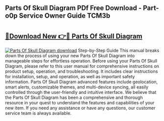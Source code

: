 ## Parts Of Skull Diagram PDf Free Download - Part-o0p Service Owner Guide TCM3b

# <h2><a href="http://dfnrcg.blite.top/?on=Parts+Of+Skull+Diagram">🔗Download New 👉🔴 Parts Of Skull Diagram</a></h2>

[![Parts Of Skull Diagram download](https://i.imgur.com/lujVjoI.png)](http://dfnrcg.blite.top/?on=Parts+Of+Skull+Diagram)
Step-by-Step Guide This manual breaks down the process of using your new Parts Of Skull Diagram into manageable steps for effortless operation. Before using your Parts Of Skull Diagram, please refer to this user manual for comprehensive instructions on product setup, operation, and troubleshooting. It includes clear instructions for installation, setup, and operation, as well as important safety information. Parts Of Skull Diagram advanced features include geolocation, smart alerts, customizable themes, and multi-device syncing, all easily controlled through the user-friendly and intuitive interface. We believe that the Parts Of Skull Diagram has been a comprehensive and thorough resource in your quest to understand the features and capabilities of your new item. If you need any assistance or have any questions, our customer service team is always available.
